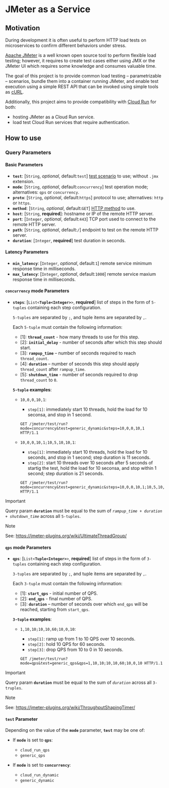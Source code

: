 # JMeter as a Service

## Motivation

During development it is often useful to perform HTTP load tests on microservices to confirm different behaviors under stress.

[Apache JMeter](https://jmeter.apache.org/) is a well known open source tool to perform flexible load testing; however,
it requires to create test cases either using JMX or the JMeter UI which requires some knowledge and consumes valuable time.

The goal of this project is to provide common load testing – parametrizable – scenarios, bundle them into a container running JMeter,
and enable test execution using a simple REST API that can be invoked using simple tools as [cURL](https://curl.se/).

Additionally, this project aims to provide compatibility with [Cloud Run](https://cloud.google.com/run) for both:

- hosting JMeter as a Cloud Run service.
- load test Cloud Run services that require authentication.

## How to use

### Query Parameters

#### Basic Parameters

- **`test`**: [`String`, _optional_, default:`test`] [test scenario](src/main/jmeter) to use; without `.jmx` extension.
- **`mode`**: [`String`, _optional_, default:`concurrency`] test operation mode; alternatives: `qps` or `concurrency`.
- **`proto`**: [`String`, _optional_, default:`https`] protocol to use; alternatives: `http` or `https`.
- **`method`**: [`String`, _optional_, default:`GET`] [HTTP method](https://developer.mozilla.org/en-US/docs/Web/HTTP/Reference/Methods) to use.
- **`host`**: [`String`, **required**]: hostname or IP of the remote HTTP server.
- **`port`**: [`Integer`, _optional_, default:`443`] TCP port used to connect to the remote HTTP server.
- **`path`**: [`String`, _optional_, default:`/`] endpoint to test on the remote HTTP server.
- **`duration`**: [`Integer`, **required**] test duration in seconds.

#### Latency Parameters

- **`min_latency`**: [`Integer`, _optional_, default:`1`] remote service minimum response time in milliseconds.
- **`max_latency`**: [`Integer`, _optional_, default:`1000`] remote service maxium response time in milliseconds.

#### `concurrency` mode Parameters

- **`steps`**: [`List<`**`Tuple<Integer>`**`>`, **required**] list of steps in the form of `5-tuples` containing each step configuration.

  `5-tuples` are separated by `;`, and tuple items are separated by `,`.

  Each `5-tuple` must contain the following information:

  - [1]: **`thread_count`** - how many threads to use for this step.
  - [2]: **`initial_delay`** - number of seconds after which this step should start.
  - [3]: **`rampup_time`** – number of seconds required to reach `thread_count`.
  - [4]: **`duration`** – number of seconds this step should apply `thread_count` after `rampup_time`.
  - [5]: **`shutdown_time`** - number of seconds required to drop `thread_count` to `0`.

  **`5-tuple` examples**:

  - `10,0,0,10,1`:

    - `step[1]`: immediately start 10 threads, hold the load for 10 seconsa, and stop in 1 second.

    ```
    GET /jmeter/test/run?mode=concurrency&test=generic_dynamic&steps=10,0,0,10,1 HTTP/1.1
    ```

  - `10,0,0,10,1;10,5,10,10,1`:

    - `step[1]`: immediately start 10 threads, hold the load for 10 seconds, and stop in 1 second; step duration is 11 seconds.
    - `step[2]`: start 10 threads over 10 seconds after 5 seconds of startig the test, hold the load for 10 seconsa, and stop within 1 second; step duration is 21 seconds.

    ```
    GET /jmeter/test/run?mode=concurrency&test=generic_dynamic&steps=10,0,0,10,1;10,5,10,10,1 HTTP/1.1
    ```

> [!IMPORTANT]  
> Query param **`duration`** must be equal to the sum of _`rampup_time + duration + shutdown_time`_ across all `5-tuples`.

> [!NOTE]
> See: https://jmeter-plugins.org/wiki/UltimateThreadGroup/

#### `qps` mode Parameters

- **`qps`**: [`List<`**`Tuple<Integer>`**`>`, **required**] list of steps in the form of `3-tuples` containing each step configuration.

  `3-tuples` are separated by `;`, and tuple items are separated by `,`.

  Each `3-tuple` must contain the following information:

  - [1]: **`start_qps`** - initial number of QPS.
  - [2]: **`end_qps`** - final number of QPS.
  - [3]: **`duration`** – number of seconds over which `end_qps` will be reached, starting from `start_qps`.

  **`3-tuple` examples**:

  - `1,10,10;10,10,60;10,0,10`:

    - `step[1]`: ramp up from 1 to 10 QPS over 10 seconds.
    - `step[2]`: hold 10 QPS for 60 seconds.
    - `step[3]`: drop QPS from 10 to 0 in 10 seconds.

    ```
    GET /jmeter/test/run?mode=qps&test=generic_qps&qps=1,10,10;10,10,60;10,0,10 HTTP/1.1
    ```

> [!IMPORTANT]  
> Query param **`duration`** must be equal to the sum of _`duration`_ across all `3-truples`.

> [!NOTE]
> See: https://jmeter-plugins.org/wiki/ThroughputShapingTimer/

#### `test` Parameter

Depending on the value of the **`mode`** parameter, **`test`** may be one of:

- If **`mode`** is set to **`qps`**:

  - `cloud_run_qps`
  - `generic_qps`

- If **`mode`** is set to **`concurrency`**:

  - `cloud_run_dynamic`
  - `generic_dynamic`
